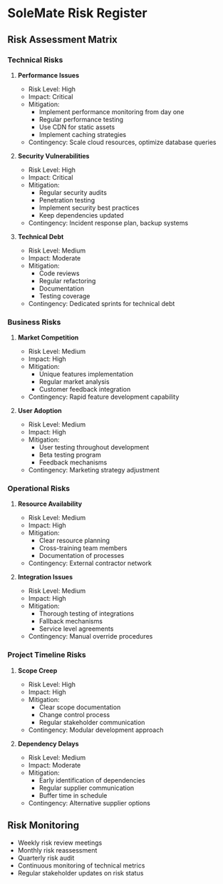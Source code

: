 # SoleMate Risk Register

## Risk Assessment Matrix

### Technical Risks

1. **Performance Issues**
   - Risk Level: High
   - Impact: Critical
   - Mitigation: 
     - Implement performance monitoring from day one
     - Regular performance testing
     - Use CDN for static assets
     - Implement caching strategies
   - Contingency: Scale cloud resources, optimize database queries

2. **Security Vulnerabilities**
   - Risk Level: High
   - Impact: Critical
   - Mitigation:
     - Regular security audits
     - Penetration testing
     - Implement security best practices
     - Keep dependencies updated
   - Contingency: Incident response plan, backup systems

3. **Technical Debt**
   - Risk Level: Medium
   - Impact: Moderate
   - Mitigation:
     - Code reviews
     - Regular refactoring
     - Documentation
     - Testing coverage
   - Contingency: Dedicated sprints for technical debt

### Business Risks

1. **Market Competition**
   - Risk Level: Medium
   - Impact: High
   - Mitigation:
     - Unique features implementation
     - Regular market analysis
     - Customer feedback integration
   - Contingency: Rapid feature development capability

2. **User Adoption**
   - Risk Level: Medium
   - Impact: High
   - Mitigation:
     - User testing throughout development
     - Beta testing program
     - Feedback mechanisms
   - Contingency: Marketing strategy adjustment

### Operational Risks

1. **Resource Availability**
   - Risk Level: Medium
   - Impact: High
   - Mitigation:
     - Clear resource planning
     - Cross-training team members
     - Documentation of processes
   - Contingency: External contractor network

2. **Integration Issues**
   - Risk Level: Medium
   - Impact: High
   - Mitigation:
     - Thorough testing of integrations
     - Fallback mechanisms
     - Service level agreements
   - Contingency: Manual override procedures

### Project Timeline Risks

1. **Scope Creep**
   - Risk Level: High
   - Impact: High
   - Mitigation:
     - Clear scope documentation
     - Change control process
     - Regular stakeholder communication
   - Contingency: Modular development approach

2. **Dependency Delays**
   - Risk Level: Medium
   - Impact: Moderate
   - Mitigation:
     - Early identification of dependencies
     - Regular supplier communication
     - Buffer time in schedule
   - Contingency: Alternative supplier options

## Risk Monitoring

- Weekly risk review meetings
- Monthly risk reassessment
- Quarterly risk audit
- Continuous monitoring of technical metrics
- Regular stakeholder updates on risk status
